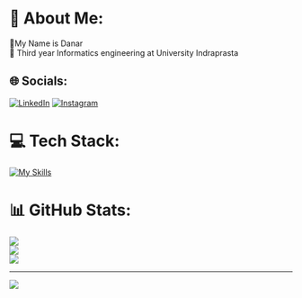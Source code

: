 # 💫 About Me:
🔭My Name is Danar <br> 🔭 Third year Informatics engineering at University Indraprasta


## 🌐 Socials:
[![LinkedIn](https://skillicons.dev/icons?i=linkedin)](https://linkedin.com/in/https://www.linkedin.com/in/danarmukti/) 
[![Instagram](https://skillicons.dev/icons?i=instagram)](https://www.instagram.com/danarmuktiw) 

# 💻 Tech Stack:
[![My Skills](https://skillicons.dev/icons?i=html,css,js,bootstrap,tailwind,git,vscode,php,java,jquery,mysql,wordpress,ai,ps,figma)](https://skillicons.dev) 


# 📊 GitHub Stats:
![](https://github-readme-stats.vercel.app/api?username=Danarmukti&theme=algolia&hide_border=true&include_all_commits=false&count_private=true)<br/>
![](https://github-readme-streak-stats.herokuapp.com/?user=Danarmukti&theme=algolia&hide_border=true)<br/>
![](https://github-readme-stats.vercel.app/api/top-langs/?username=Danarmukti&theme=algolia&hide_border=true&include_all_commits=false&count_private=true&layout=compact)

---
[![](https://visitcount.itsvg.in/api?id=Danarmukti&icon=1&color=0)](https://visitcount.itsvg.in)

<!-- Proudly created with GPRM ( https://gprm.itsvg.in ) -->
